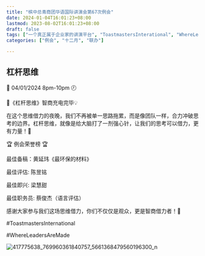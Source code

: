 ```yaml
---
title: "槟中总青商团华语国际讲演会第67次例会"
date: 2024-01-04T16:01:23+08:00
lastmod: 2023-08-02T16:01:23+08:00
draft: false
tags: ["一个真正属于企业家的讲演平台", "ToastmastersInterational", "WhereLeadersAreMade", "黄诗婷", "张景顺 ", "詹子杨", "詹苡琳", “李紫苑”]
categories: ["例会", "十二月", "联办"]

---
```

 
## 杠杆思维

📅 04/01/2024 8pm-10pm 🕗

🎉《杠杆思维》智商充电完毕💡

在这个思维借力的夜晚，我们不再被单一思路拖累，而是像团队一样，合力冲破思考的边界。杠杆思维，就像是给大脑打了一剂强心针，让我们的思考可以借力，更有力量！💪

🏆 例会荣誉榜 🏆

最佳备稿：黄延玮《最环保的材料》

最佳评估: 陈昱铭

最佳即兴: 梁慧甜

最佳职务员: 蔡俊杰（语言评估）

感谢大家参与我们这场思维借力，你们不仅仅是观众，更是智商借力者！🤯

#ToastmastersInternational

#WhereLeadersAreMade

![417775638_769960361840757_5661368479560196300_n](https://github.com/ytyeoh/tmc/assets/40177121/2ebdb765-6b11-4093-a1fb-5255b36c790c)
